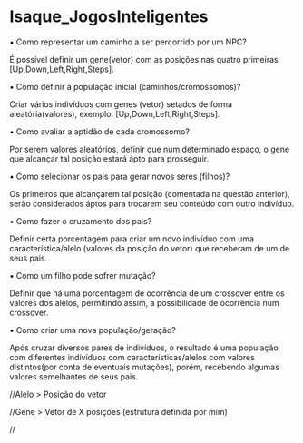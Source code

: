 # Isaque_JogosInteligentes

▪ Como representar um caminho a ser percorrido por um NPC?


  É possível definir um gene(vetor) com as posições nas quatro primeiras [Up,Down,Left,Right,Steps].


▪ Como definir a população inicial (caminhos/cromossomos)?


  Criar vários indivíduos com genes (vetor) setados de forma aleatória(valores), exemplo: [Up,Down,Left,Right,Steps].


▪ Como avaliar a aptidão de cada cromossomo?


  Por serem valores aleatórios, definir que num determinado espaço, o gene que alcançar tal posição estará ápto para prosseguir. 


▪ Como selecionar os pais para gerar novos seres (filhos)?


  Os primeiros que alcançarem tal posição (comentada na questão anterior), serão considerados áptos para trocarem seu conteúdo com outro indivíduo.


▪ Como fazer o cruzamento dos pais?


  Definir certa porcentagem para criar um novo indivíduo com uma característica/alelo (valores da posição do vetor) que receberam de um de seus pais.


▪ Como um filho pode sofrer mutação?


  Definir que há uma porcentagem de ocorrência de um crossover entre os valores dos alelos, permitindo assim, a possibilidade de ocorrência num crossover.
  
  
▪ Como criar uma nova população/geração?


  Após cruzar diversos pares de indivíduos, o resultado é uma população com diferentes indivíduos com características/alelos com valores distintos(por conta de eventuais mutações), porém, recebendo algumas valores semelhantes de seus pais.
  
  
  
//Alelo > Posição do vetor


//Gene > Vetor de X posições (estrutura definida por mim)


//

